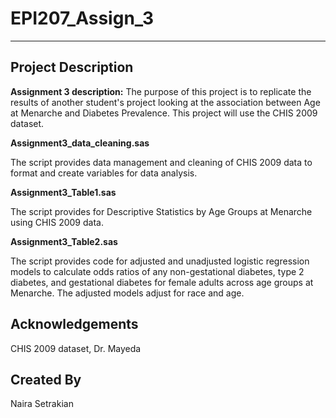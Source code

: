 # EPI207_Assign_3
------------------------------------

## Project Description
**Assignment 3 description:** The purpose of this project is to replicate the results of another student's project looking at the association between Age at Menarche and Diabetes Prevalence. This project will use the CHIS 2009 dataset.

**Assignment3_data_cleaning.sas**

The script provides data management and cleaning of CHIS 2009 data to format and create variables for data analysis.

**Assignment3_Table1.sas**

The script provides for Descriptive Statistics by Age Groups at Menarche using CHIS 2009 data.

**Assignment3_Table2.sas**

The script provides code for adjusted and unadjusted logistic regression models to calculate odds ratios of any non-gestational diabetes, type 2 diabetes, and gestational diabetes for female adults across age groups at Menarche. The adjusted models adjust for race and age.

## Acknowledgements

CHIS 2009 dataset, Dr. Mayeda

## Created By
Naira Setrakian
